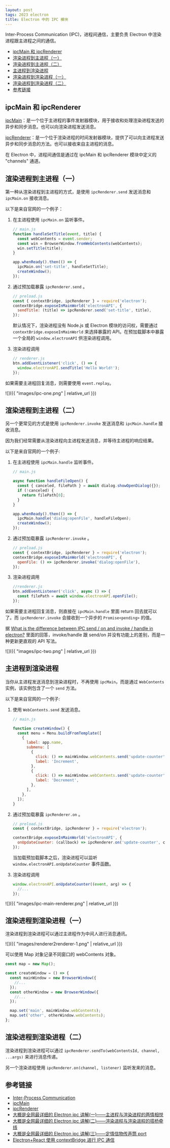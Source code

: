 ```yaml
---
layout: post
tags: 2023 electron
title: Electron 中的 IPC 模块
---
```


Inter-Process Communication (IPC)，进程间通信，主要负责 Electron 中渲染进程跟主进程之间的通信。

<!-- vim-markdown-toc GFM -->

- [ipcMain 和 ipcRenderer](#ipcmain-和-ipcrenderer)
- [渲染进程到主进程（一）](#渲染进程到主进程一)
- [渲染进程到主进程（二）](#渲染进程到主进程二)
- [主进程到渲染进程](#主进程到渲染进程)
- [渲染进程到渲染进程（一）](#渲染进程到渲染进程一)
- [渲染进程到渲染进程（二）](#渲染进程到渲染进程二)
- [参考链接](#参考链接)

<!-- vim-markdown-toc -->

## ipcMain 和 ipcRenderer

[ipcMain](https://electronjs.org/docs/api/ipc-main)：是一个位于主进程的事件发射器模块，用于接收和处理渲染进程发送的异步和同步消息。也可以向渲染进程发送消息。

[ipcRenderer](https://electronjs.org/docs/api/ipc-renderer)：是一个位于渲染进程的时间发射器模块，提供了可以向主进程发送异步和同步消息的方法。也可以接收来自主进程的消息。

在 Electron 中，进程间通信是通过在 ipcMain 和 ipcRenderer 模块中定义的 "channels" 通道。

## 渲染进程到主进程（一）

第一种从渲染进程到主进程的方式，是使用 `ipcRenderer.send` 发送消息和 `ipcMain.on` 接收消息。

以下是来自官网的一个例子：

1. 在主进程使用 `ipcMain.on` 监听事件。

   ```js
   // main.js
   function handleSetTitle(event, title) {
     const webContents = event.sender;
     const win = BrowserWindow.fromWebContents(webContents);
     win.setTitle(title);
   }

   app.whenReady().then(() => {
     ipcMain.on('set-title', handleSetTitle);
     createWindow();
   });
   ```

2. 通过预加载暴露 `ipcRenderer.send` 。

   ```js
   // preload.js
   const { contextBridge, ipcRenderer } = require('electron');
   contextBridge.exposeInMainWorld('electronAPI', {
     sendTitle: (title) => ipcRenderer.send('set-title', title),
   });
   ```

   默认情况下，渲染进程没有 Node.js 或 Electron 模块的访问权，需要通过 `contextBridge.exposeInMainWorld` 来选择暴露的 API。在预加载脚本中暴露一个全局的 `window.electronAPI` 供渲染进程调用。

3. 渲染进程调用

   ```js
   // renderer.js
   btn.addEventListener('click', () => {
     window.electronAPI.sendTitle('Hello World!');
   });
   ```

如果需要主进程回复消息，则需要使用 `event.replay`。

![]({{ "images/ipc-one.png" | relative_url }})

## 渲染进程到主进程（二）

另一个更常见的方式是使用 `ipcRenderer.invoke` 发送消息和 `ipcMain.handle` 接收消息。

因为我们经常需要从渲染进程向主进程发送消息，并等待主进程的响应结果。

以下是来自官网的一个例子:

1. 在主进程使用 `ipcMain.handle` 监听事件。

   ```js
   // main.js

   async function handleFileOpen() {
     const { canceled, filePath } = await dialog.showOpenDialog({});
     if (!canceled) {
       return filePath[0];
     }
   }

   app.whenReady().then(() => {
     ipcMain.handle('dialog:openFile', handleFileOpen);
     createWindow();
   });
   ```

2. 通过预加载暴露 `ipcRenderer.invoke` 。

   ```js
   // preload.js
   const { contextBridge, ipcRenderer } = require('electron');
   contextBridge.exposeInMainWorld('electronAPI', {
     openFile: () => ipcRenderer.invoke('dialog:openFile'),
   });
   ```

3. 渲染进程调用

   ```js
   //renderer.js
   btn.addEventListener('click', async () => {
     const filePath = await window.electronAPI.openFile();
   });
   ```

如果需要主进程回复消息，则直接在 `ipcMain.handle` 里面 return 回去就可以了。而 `ipcRenderer.invoke` 会接收到一个异步的 `Promise<pending>` 的值。

据 [What is the difference between IPC send / on and invoke / handle in electron?](https://stackoverflow.com/questions/59889729/what-is-the-difference-between-ipc-send-on-and-invoke-handle-in-electron) 里面的回答，invoke/handle 跟 send/on 并没有功能上的差别，而是一种更新更直观的 API 写法。

![]({{ "images/ipc-two.png" | relative_url }})

## 主进程到渲染进程

当你从主进程发送消息到渲染进程时，不再使用 `ipcMain`，而是通过 `WebContents` 实例，该实例包含了一个 `send` 方法。

以下是来自官网的一个例子:

1. 使用 `WebContents.send` 发送消息。

   ```js
   // main.js

   function createWindow() {
     const menu = Menu.buildFromTemplate([
       {
         label: app.name,
         submenu: [
           {
             click: () => mainWindow.webContents.send('update-counter', 1),
             label: 'Increment',
           },
           {
             click: () => mainWindow.webContents.send('update-counter', -1),
             label: 'Decrement',
           },
         ],
       },
     ]);
   }
   ```

2. 通过预加载暴露 `ipcRenderer.on` 。

   ```js
   // preload.js
   const { contextBridge, ipcRenderer } = require('electron');

   contextBridge.exposeInMainWorld('electronAPI', {
     onUpdateCounter: (callback) => ipcRenderer.on('update-counter', callback),
   });
   ```

   当加载预加载脚本之后，渲染进程可以监听 `window.electronAPI.onUpdateCounter` 事件函数。

3. 渲染进程调用

   ```js
   window.electronAPI.onUpdateCounter((event, arg) => {
     //...
   });
   ```

![]({{ "images/ipc-main-renderer.png" | relative_url }})

## 渲染进程到渲染进程（一）

渲染进程到渲染进程可以通过主进程作为中间人进行消息通讯。

![]({{ "images/renderer2renderer-1.png" | relative_url }})

可以使用 Map 对象记录不同窗口的 webContents 对象。

```js
const map = new Map();

const createWindow = () => {
  const mainWindow = new BrowserWindow({
    //...
  });
  const otherWindow = new BrowserWindow({
    //...
  });

  map.set('main', mainWindow.webContents);
  map.set('other', otherWindow.webContents);
};
```

## 渲染进程到渲染进程（二）

渲染进程到渲染进程可以通过 `ipcRenderer.sendTo(webContentsId, channel, ...args)` 来进行消息传递。

另一个渲染进程使用 `ipcRenderer.on(channel, listener)` 监听发来的消息。

## 参考链接

- [Inter-Process Communication](https://www.electronjs.org/docs/latest/tutorial/ipc)
- [ipcMain](https://www.electronjs.org/docs/latest/api/ipc-main)
- [ipcRenderer](https://www.electronjs.org/docs/latest/api/ipc-renderer)
- [大概是全网最详细的 Electron ipc 讲解(一)——主进程与渲染进程的两情相悦](https://juejin.cn/post/7067342993157537822)
- [大概是全网最详细的 Electron ipc 讲解(二)——渲染进程与渲染进程的搭桥牵线](https://juejin.cn/post/7078476722223448095)
- [大概是全网最详细的 Electron ipc 讲解(三)——定情信物传声筒 port](https://juejin.cn/post/7103689764917755940)
- [Electron+React 使用 contextBridge 进行 IPC 通信](https://blog.picoaoi.com/2021/12/13/electronreact%E4%BD%BF%E7%94%A8contextbridge%E8%BF%9B%E8%A1%8Cipc%E9%80%9A%E4%BF%A1/)
